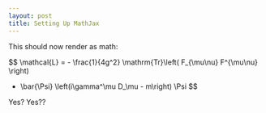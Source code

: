 ```yaml
---
layout: post
title: Setting Up MathJax
---
```


This should now render as math:

$$ \mathcal{L} = - \frac{1}{4g^2} \mathrm{Tr}\left( F_{\mu\nu} F^{\mu\nu} \right)
 + \bar{\Psi} \left(i\gamma^\mu D_\mu - m\right) \Psi $$
 
 Yes? Yes??